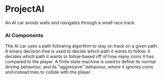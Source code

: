 # ProjectAI

An AI car avoids walls and navigates through a small race track.

### AI Components

The AI car uses a path following algorithm to stay on track on a given path.
A binary decision tree is used to decide which path it wants to follow. It decides which path it wants to follow based off of how many coins it has compared to the player.
A finite state machine is used to define its normal driving behaviour, and its "aggressive" behaviour, where it ignores coins and instead tries to collide with the player.